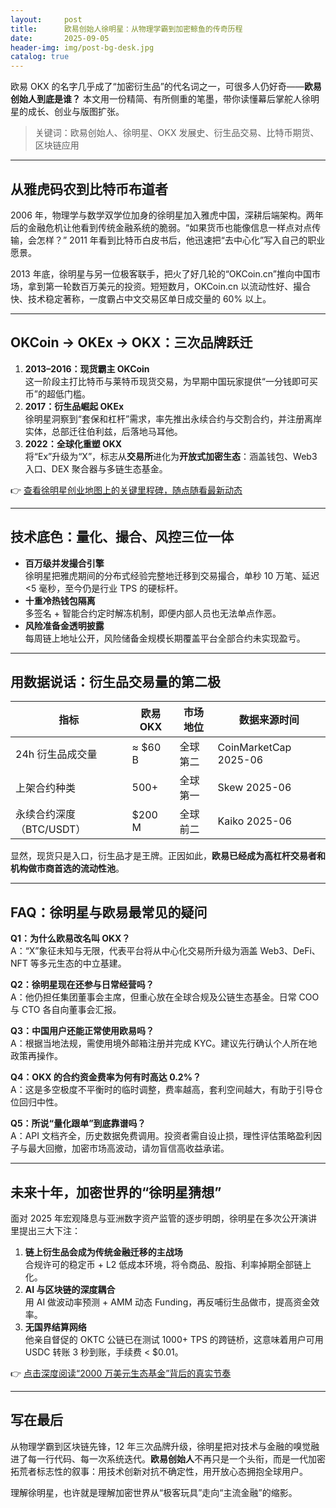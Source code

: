 ```yaml
---
layout:     post
title:      欧易创始人徐明星：从物理学霸到加密鲸鱼的传奇历程
date:       2025-09-05
header-img: img/post-bg-desk.jpg
catalog: true
---
```


欧易 OKX 的名字几乎成了“加密衍生品”的代名词之一，可很多人仍好奇——**欧易创始人到底是谁？** 本文用一份精简、有所侧重的笔墨，带你读懂幕后掌舵人徐明星的成长、创业与版图扩张。  

> 关键词：欧易创始人、徐明星、OKX 发展史、衍生品交易、比特币期货、区块链应用

---

## 从雅虎码农到比特币布道者

2006 年，物理学与数学双学位加身的徐明星加入雅虎中国，深耕后端架构。两年后的金融危机让他看到传统金融系统的脆弱。“如果货币也能像信息一样点对点传输，会怎样？” 2011 年看到比特币白皮书后，他迅速把“去中心化”写入自己的职业愿景。  

2013 年底，徐明星与另一位极客联手，把火了好几轮的“OKCoin.cn”推向中国市场，拿到第一轮数百万美元的投资。短短数月，OKCoin.cn 以流动性好、撮合快、技术稳定著称，一度霸占中文交易区单日成交量的 60% 以上。

---

## OKCoin → OKEx → OKX：三次品牌跃迁

1. **2013–2016：现货霸主 OKCoin**  
   这一阶段主打比特币与莱特币现货交易，为早期中国玩家提供“一分钱即可买币”的超低门槛。  
2. **2017：衍生品崛起 OKEx**  
   徐明星洞察到“套保和杠杆”需求，率先推出永续合约与交割合约，并注册离岸实体，总部迁往伯利兹，后落地马耳他。  
3. **2022：全球化重塑 OKX**  
   将“Ex”升级为“X”，标志从**交易所**进化为**开放式加密生态**：涵盖钱包、Web3 入口、DEX 聚合器与多链生态基金。  

👉 [查看徐明星创业地图上的关键里程碑，随点随看最新动态](https://okxdog.com/)

---

## 技术底色：量化、撮合、风控三位一体

- **百万级并发撮合引擎**  
  徐明星把雅虎期间的分布式经验完整地迁移到交易撮合，单秒 10 万笔、延迟 <5 毫秒，至今仍是行业 TPS 的硬标杆。  
- **十重冷热钱包隔离**  
  多签名 + 智能合约定时解冻机制，即便内部人员也无法单点作恶。  
- **风险准备金透明披露**  
  每周链上地址公开，风险储备金规模长期覆盖平台全部合约未实现盈亏。  

---

## 用数据说话：衍生品交易量的第二极

| 指标 | 欧易 OKX | 市场地位 | 数据来源时间 |
|---|---|---|---|
| 24h 衍生品成交量 | ≈ $60 B | 全球第二 | CoinMarketCap 2025-06 |
| 上架合约种类 | 500+ | 全球第一 | Skew 2025-06 |
| 永续合约深度（BTC/USDT） | $200 M | 全球前二 | Kaiko 2025-06 |

显然，现货只是入口，衍生品才是王牌。正因如此，**欧易已经成为高杠杆交易者和机构做市商首选的流动性池**。

---

## FAQ：徐明星与欧易最常见的疑问

**Q1：为什么欧易改名叫 OKX？**  
A：“X”象征未知与无限，代表平台将从中心化交易所升级为涵盖 Web3、DeFi、NFT 等多元生态的中立基建。

**Q2：徐明星现在还参与日常经营吗？**  
A：他仍担任集团董事会主席，但重心放在全球合规及公链生态基金。日常 COO 与 CTO 各自向董事会汇报。

**Q3：中国用户还能正常使用欧易吗？**  
A：根据当地法规，需使用境外邮箱注册并完成 KYC。建议先行确认个人所在地政策再操作。

**Q4：OKX 的合约资金费率为何有时高达 0.2%？**  
A：这是多空极度不平衡时的临时调整，费率越高，套利空间越大，有助于引导仓位回归中性。

**Q5：所说“量化跟单”到底靠谱吗？**  
A：API 文档齐全，历史数据免费调用。投资者需自设止损，理性评估策略盈利因子与最大回撤，加密市场高波动，请勿盲信高收益承诺。

---

## 未来十年，加密世界的“徐明星猜想”

面对 2025 年宏观降息与亚洲数字资产监管的逐步明朗，徐明星在多次公开演讲里提出三大下注：  

1. **链上衍生品会成为传统金融迁移的主战场**  
   合规许可的稳定币 + L2 低成本环境，将令商品、股指、利率掉期全部链上化。  
2. **AI 与区块链的深度耦合**  
   用 AI 做波动率预测 + AMM 动态 Funding，再反哺衍生品做市，提高资金效率。  
3. **无国界结算网络**  
   他亲自督促的 OKTC 公链已在测试 1000+ TPS 的跨链桥，这意味着用户可用 USDC 转账 3 秒到账，手续费 < $0.01。  

👉 [点击深度阅读“2000 万美元生态基金”背后的真实节奏](https://okxdog.com/)

---

## 写在最后

从物理学霸到区块链先锋，12 年三次品牌升级，徐明星把对技术与金融的嗅觉融进了每一行代码、每一次系统迭代。**欧易创始人**不再只是一个头衔，而是一代加密拓荒者标志性的叙事：用技术创新对抗不确定性，用开放心态拥抱全球用户。

理解徐明星，也许就是理解加密世界从“极客玩具”走向“主流金融”的缩影。
